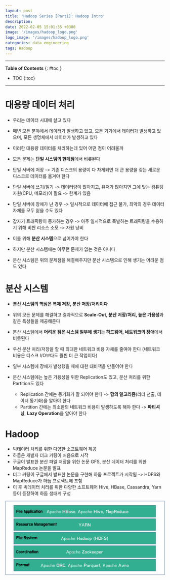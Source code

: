 ```yaml
---
layout: post
title: 'Hadoop Series [Part1]: Hadoop Intro'
description: 
date: 2022-02-05 15:01:35 +0300
image: '/images/hadoop_logo.png'
logo_image: '/images/hadoop_logo.png'
categories: data_engineering
tags: Hadoop
---
```

---

**Table of Contents**
{: #toc }
*  TOC
{:toc}

---

# 대용량 데이터 처리

- 우리는 데이터 시대에 살고 있다
- 매년 모든 분야에서 데이터가 발생하고 있고, 모든 기기에서 데이터가 발생하고 있으며, 모든 생명체에서 데이터가 발생하고 있다


- 이러한 대용량 데이터를 처리하는데 있어 어떤 점이 어려울까
- 모든 문제는 **단일 시스템의 한계점**에서 비롯된다
- 단일 서버에 저장 -> 기존 디스크의 용량이 다 차게되면 더 큰 용량을 갖는 새로운 디스크로 데이터를 옮겨야 한다
- 단일 서버에 쓰기/읽기 -> 데이터량이 많아지고, 유저가 많아지면 그에 맞는 컴퓨팅 자원(CPU, 메모리)이 필요 -> 한계가 있음
- 단일 서버에 장애가 난 경우 -> 일시적으로 데이터에 접근 불가, 최악의 경우 데이터 자체를 모두 잃을 수도 있다
- 갑자기 트래픽량이 증가하는 경우 -> 아주 일시적으로 폭발하는 트래픽량을 수용하기 위해 비싼 리소스 소모 -> 자원 낭비

- 이를 위해 **분산 시스템**으로 넘어가야 한다
- 하지만 분산 시스템에는 아무런 문제가 없는 것은 아니다
- 분산 시스템은 위의 문제점을 해결해주지만 분산 시스템으로 인해 생기는 어려운 점도 있다

# 분산 시스템

- **분산 시스템의 핵심은 복제 저장, 분산 저장/처리이다**
- 위의 모든 문제를 해결하고 결과적으로 **Scale-Out, 분산 저장/처리, 높은 가용성**과 같은 특성들을 제공해준다


- 분산 시스템에서 **어려운 점은 시스템 일부에 생기는 하드웨어, 네트워크의 장애**에서 비롯된다
- 우선 분산 처리/저장을 할 때 최대한 네트워크 비용 자체를 줄여야 한다 (네트워크 비용은 디스크 I/O보다도 훨씬 더 큰 작업이다)
- 일부 시스템에 장애가 발생했을 때에 대한 대비책을 만들어야 한다
- 분산 시스템에는 높은 가용성을 위한 Replication도 있고, 분산 처리를 위한 Partition도 있다
  - Replication 간에는 동기화가 잘 되어야 한다 -> **합의 알고리즘**(리더 선출, 데이터 동기화)을 알아야 한다
  - Partition 간에는 최소한의 네트워크 비용이 발생하도록 해야 한다 -> **파티셔닝**, **Lazy Operation**을 알아야 한다

# Hadoop

- 빅데이터 처리를 위한 다양한 소프트웨어 제공
- 하둡은 개발자 더크 커팅이 처음으로 시작
- 구글이 발표한 분산 파일 저장을 위한 논문 GFS, 분산 데이터 처리를 위한 MapReduce 논문을 발표
- 더그 커팅이 구글에서 발표한 논문을 구현해 하둡 프로젝트가 시작됨 -> HDFS와 MapReduce가 하둡 프로젝트에 포함
- 이 후 빅데이터 처리를 위한 다양한 소프트웨어 Hive, HBase, Cassandra, Yarn 등이 등장하여 하둡 생태계 구성

![](/images/hadoop_1.png)



